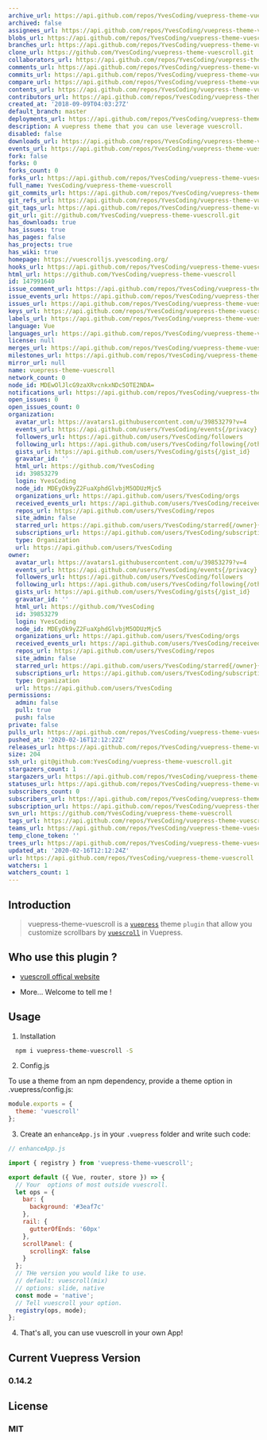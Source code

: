 ```yaml
---
archive_url: https://api.github.com/repos/YvesCoding/vuepress-theme-vuescroll/{archive_format}{/ref}
archived: false
assignees_url: https://api.github.com/repos/YvesCoding/vuepress-theme-vuescroll/assignees{/user}
blobs_url: https://api.github.com/repos/YvesCoding/vuepress-theme-vuescroll/git/blobs{/sha}
branches_url: https://api.github.com/repos/YvesCoding/vuepress-theme-vuescroll/branches{/branch}
clone_url: https://github.com/YvesCoding/vuepress-theme-vuescroll.git
collaborators_url: https://api.github.com/repos/YvesCoding/vuepress-theme-vuescroll/collaborators{/collaborator}
comments_url: https://api.github.com/repos/YvesCoding/vuepress-theme-vuescroll/comments{/number}
commits_url: https://api.github.com/repos/YvesCoding/vuepress-theme-vuescroll/commits{/sha}
compare_url: https://api.github.com/repos/YvesCoding/vuepress-theme-vuescroll/compare/{base}...{head}
contents_url: https://api.github.com/repos/YvesCoding/vuepress-theme-vuescroll/contents/{+path}
contributors_url: https://api.github.com/repos/YvesCoding/vuepress-theme-vuescroll/contributors
created_at: '2018-09-09T04:03:27Z'
default_branch: master
deployments_url: https://api.github.com/repos/YvesCoding/vuepress-theme-vuescroll/deployments
description: A vuepress theme that you can use leverage vuescroll.
disabled: false
downloads_url: https://api.github.com/repos/YvesCoding/vuepress-theme-vuescroll/downloads
events_url: https://api.github.com/repos/YvesCoding/vuepress-theme-vuescroll/events
fork: false
forks: 0
forks_count: 0
forks_url: https://api.github.com/repos/YvesCoding/vuepress-theme-vuescroll/forks
full_name: YvesCoding/vuepress-theme-vuescroll
git_commits_url: https://api.github.com/repos/YvesCoding/vuepress-theme-vuescroll/git/commits{/sha}
git_refs_url: https://api.github.com/repos/YvesCoding/vuepress-theme-vuescroll/git/refs{/sha}
git_tags_url: https://api.github.com/repos/YvesCoding/vuepress-theme-vuescroll/git/tags{/sha}
git_url: git://github.com/YvesCoding/vuepress-theme-vuescroll.git
has_downloads: true
has_issues: true
has_pages: false
has_projects: true
has_wiki: true
homepage: https://vuescrolljs.yvescoding.org/
hooks_url: https://api.github.com/repos/YvesCoding/vuepress-theme-vuescroll/hooks
html_url: https://github.com/YvesCoding/vuepress-theme-vuescroll
id: 147991640
issue_comment_url: https://api.github.com/repos/YvesCoding/vuepress-theme-vuescroll/issues/comments{/number}
issue_events_url: https://api.github.com/repos/YvesCoding/vuepress-theme-vuescroll/issues/events{/number}
issues_url: https://api.github.com/repos/YvesCoding/vuepress-theme-vuescroll/issues{/number}
keys_url: https://api.github.com/repos/YvesCoding/vuepress-theme-vuescroll/keys{/key_id}
labels_url: https://api.github.com/repos/YvesCoding/vuepress-theme-vuescroll/labels{/name}
language: Vue
languages_url: https://api.github.com/repos/YvesCoding/vuepress-theme-vuescroll/languages
license: null
merges_url: https://api.github.com/repos/YvesCoding/vuepress-theme-vuescroll/merges
milestones_url: https://api.github.com/repos/YvesCoding/vuepress-theme-vuescroll/milestones{/number}
mirror_url: null
name: vuepress-theme-vuescroll
network_count: 0
node_id: MDEwOlJlcG9zaXRvcnkxNDc5OTE2NDA=
notifications_url: https://api.github.com/repos/YvesCoding/vuepress-theme-vuescroll/notifications{?since,all,participating}
open_issues: 0
open_issues_count: 0
organization:
  avatar_url: https://avatars1.githubusercontent.com/u/39853279?v=4
  events_url: https://api.github.com/users/YvesCoding/events{/privacy}
  followers_url: https://api.github.com/users/YvesCoding/followers
  following_url: https://api.github.com/users/YvesCoding/following{/other_user}
  gists_url: https://api.github.com/users/YvesCoding/gists{/gist_id}
  gravatar_id: ''
  html_url: https://github.com/YvesCoding
  id: 39853279
  login: YvesCoding
  node_id: MDEyOk9yZ2FuaXphdGlvbjM5ODUzMjc5
  organizations_url: https://api.github.com/users/YvesCoding/orgs
  received_events_url: https://api.github.com/users/YvesCoding/received_events
  repos_url: https://api.github.com/users/YvesCoding/repos
  site_admin: false
  starred_url: https://api.github.com/users/YvesCoding/starred{/owner}{/repo}
  subscriptions_url: https://api.github.com/users/YvesCoding/subscriptions
  type: Organization
  url: https://api.github.com/users/YvesCoding
owner:
  avatar_url: https://avatars1.githubusercontent.com/u/39853279?v=4
  events_url: https://api.github.com/users/YvesCoding/events{/privacy}
  followers_url: https://api.github.com/users/YvesCoding/followers
  following_url: https://api.github.com/users/YvesCoding/following{/other_user}
  gists_url: https://api.github.com/users/YvesCoding/gists{/gist_id}
  gravatar_id: ''
  html_url: https://github.com/YvesCoding
  id: 39853279
  login: YvesCoding
  node_id: MDEyOk9yZ2FuaXphdGlvbjM5ODUzMjc5
  organizations_url: https://api.github.com/users/YvesCoding/orgs
  received_events_url: https://api.github.com/users/YvesCoding/received_events
  repos_url: https://api.github.com/users/YvesCoding/repos
  site_admin: false
  starred_url: https://api.github.com/users/YvesCoding/starred{/owner}{/repo}
  subscriptions_url: https://api.github.com/users/YvesCoding/subscriptions
  type: Organization
  url: https://api.github.com/users/YvesCoding
permissions:
  admin: false
  pull: true
  push: false
private: false
pulls_url: https://api.github.com/repos/YvesCoding/vuepress-theme-vuescroll/pulls{/number}
pushed_at: '2020-02-16T12:12:22Z'
releases_url: https://api.github.com/repos/YvesCoding/vuepress-theme-vuescroll/releases{/id}
size: 204
ssh_url: git@github.com:YvesCoding/vuepress-theme-vuescroll.git
stargazers_count: 1
stargazers_url: https://api.github.com/repos/YvesCoding/vuepress-theme-vuescroll/stargazers
statuses_url: https://api.github.com/repos/YvesCoding/vuepress-theme-vuescroll/statuses/{sha}
subscribers_count: 0
subscribers_url: https://api.github.com/repos/YvesCoding/vuepress-theme-vuescroll/subscribers
subscription_url: https://api.github.com/repos/YvesCoding/vuepress-theme-vuescroll/subscription
svn_url: https://github.com/YvesCoding/vuepress-theme-vuescroll
tags_url: https://api.github.com/repos/YvesCoding/vuepress-theme-vuescroll/tags
teams_url: https://api.github.com/repos/YvesCoding/vuepress-theme-vuescroll/teams
temp_clone_token: ''
trees_url: https://api.github.com/repos/YvesCoding/vuepress-theme-vuescroll/git/trees{/sha}
updated_at: '2020-02-16T12:12:24Z'
url: https://api.github.com/repos/YvesCoding/vuepress-theme-vuescroll
watchers: 1
watchers_count: 1
---
```


## Introduction

> vuepress-theme-vuescroll is a [`vuepress`](https://github.com/vuejs/vuepress) theme `plugin` that allow you customize scrollbars by [`vuescroll`](https://github.com/YvesCoding/vuescroll) in Vuepress.

## Who use this plugin ?

- [vuescroll offical website](http://vuescrolljs.yvescoding.org/)

- More... Welcome to tell me !

## Usage

1. Installation

```bash
  npm i vuepress-theme-vuescroll -S
```

2. Config.js

To use a theme from an npm dependency, provide a theme option in .vuepress/config.js:

```javascript
module.exports = {
  theme: 'vuescroll'
};
```

3. Create an `enhanceApp.js` in your `.vuepress` folder and write such code:

```javascript
// enhanceApp.js

import { registry } from 'vuepress-theme-vuescroll';

export default ({ Vue, router, store }) => {
  // Your  options of most outside vuescroll.
  let ops = {
    bar: {
      background: '#3eaf7c'
    },
    rail: {
      gutterOfEnds: '60px'
    },
    scrollPanel: {
      scrollingX: false
    }
  };
  // THe version you would like to use.
  // default: vuescroll(mix)
  // options: slide, native
  const mode = 'native';
  // Tell vuescroll your option.
  registry(ops, mode);
};
```

4. That's all, you can use vuescroll in your own App!

## Current Vuepress Version

### 0.14.2

## License

### MIT
